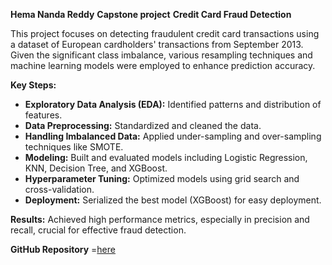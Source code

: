 **Hema Nanda Reddy**
**Capstone project**
**Credit Card Fraud Detection**

This project focuses on detecting fraudulent credit card transactions using a dataset of European cardholders' transactions from September 2013. Given the significant class imbalance, various resampling techniques and machine learning models were employed to enhance prediction accuracy.

**Key Steps:**
- **Exploratory Data Analysis (EDA):** Identified patterns and distribution of features.
- **Data Preprocessing:** Standardized and cleaned the data.
- **Handling Imbalanced Data:** Applied under-sampling and over-sampling techniques like SMOTE.
- **Modeling:** Built and evaluated models including Logistic Regression, KNN, Decision Tree, and XGBoost.
- **Hyperparameter Tuning:** Optimized models using grid search and cross-validation.
- **Deployment:** Serialized the best model (XGBoost) for easy deployment.

**Results:**
Achieved high performance metrics, especially in precision and recall, crucial for effective fraud detection.

**GitHub Repository** =[here](https://github.com/Nandu651170/Credit_Card_Fraud_Detection)
